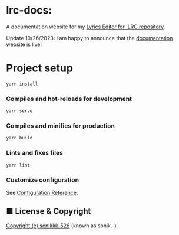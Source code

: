 # lrc-docs:
A documentation website for my [Lyrics Editor for .LRC repository](https://github.com/sonikkk-526/Lyrics-Editor-for-.LRC).

Update 10/26/2023: I am happy to announce that the [documentation website](https://sonikkk-526.github.io/lrc-editor-docs/#/) is live!

# Project setup
```
yarn install
```

### Compiles and hot-reloads for development
```
yarn serve
```

### Compiles and minifies for production
```
yarn build
```

### Lints and fixes files
```
yarn lint
```

### Customize configuration
See [Configuration Reference](https://cli.vuejs.org/config/).

## ■ License & Copyright
[Copyright (c) sonikkk-526](LICENSE) (known as sonik.-).
